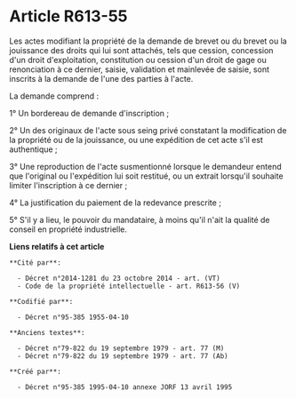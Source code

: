 # Article R613-55

Les actes modifiant la propriété de la demande de brevet ou du brevet ou la jouissance des droits qui lui sont attachés, tels
que cession, concession d'un droit d'exploitation, constitution ou cession d'un droit de gage ou renonciation à ce dernier,
saisie, validation et mainlevée de saisie, sont inscrits à la demande de l'une des parties à l'acte.

La demande comprend :

1° Un bordereau de demande d'inscription ;

2° Un des originaux de l'acte sous seing privé constatant la modification de la propriété ou de la jouissance, ou une
expédition de cet acte s'il est authentique ;

3° Une reproduction de l'acte susmentionné lorsque le demandeur entend que l'original ou l'expédition lui soit restitué, ou
un extrait lorsqu'il souhaite limiter l'inscription à ce dernier ;

4° La justification du paiement de la redevance prescrite ;

5° S'il y a lieu, le pouvoir du mandataire, à moins qu'il n'ait la qualité de conseil en propriété industrielle.

**Liens relatifs à cet article**

	**Cité par**:

	  - Décret n°2014-1281 du 23 octobre 2014 - art. (VT)
	  - Code de la propriété intellectuelle - art. R613-56 (V)

	**Codifié par**:

	  - Décret n°95-385 1955-04-10

	**Anciens textes**:

	  - Décret n°79-822 du 19 septembre 1979 - art. 77 (M)
	  - Décret n°79-822 du 19 septembre 1979 - art. 77 (Ab)

	**Créé par**:

	  - Décret n°95-385 1995-04-10 annexe JORF 13 avril 1995
